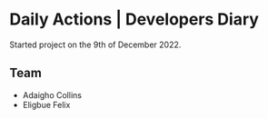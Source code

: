 # Daily Actions | Developers Diary

Started project on the 9th of December 2022.

## Team

- Adaigho Collins
- Eligbue Felix
